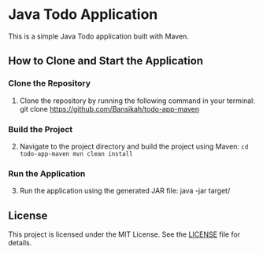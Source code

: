# Java Todo Application

This is a simple Java Todo application built with Maven. 

## How to Clone and Start the Application

### Clone the Repository
1. Clone the repository by running the following command in your terminal:
git clone https://github.com/Bansikah/todo-app-maven
### Build the Project
2. Navigate to the project directory and build the project using Maven:
`cd todo-app-maven
mvn clean install`
### Run the Application
3. Run the application using the generated JAR file:
java -jar target/<jar file>
## License

This project is licensed under the MIT License. See the [LICENSE](LICENSE) file for details.
